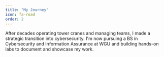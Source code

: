 ```yaml
---
title: "My Journey"
icon: fa-road
order: 2
---
```


After decades operating tower cranes and managing teams, I made a strategic transition into cybersecurity. I'm now pursuing a BS in Cybersecurity and Information Assurance at WGU and building hands-on labs to document and showcase my work.
